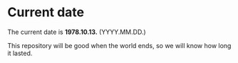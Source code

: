 # Current date

The current date is **1978.10.13.** (YYYY.MM.DD.)

This repository will be good when the world ends, so we will know how long it lasted.